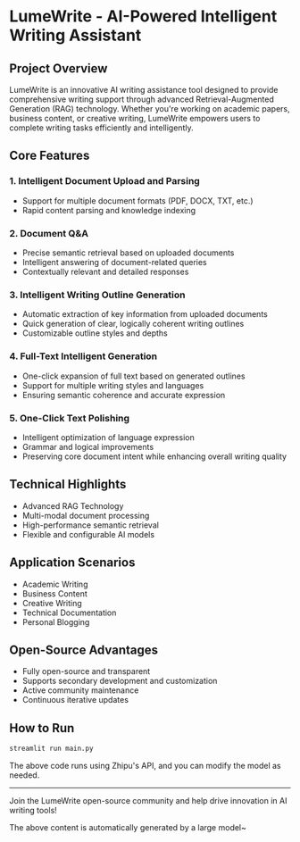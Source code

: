 # LumeWrite - AI-Powered Intelligent Writing Assistant

## Project Overview

LumeWrite is an innovative AI writing assistance tool designed to provide comprehensive writing support through advanced Retrieval-Augmented Generation (RAG) technology. Whether you're working on academic papers, business content, or creative writing, LumeWrite empowers users to complete writing tasks efficiently and intelligently.

## Core Features

### 1. Intelligent Document Upload and Parsing
- Support for multiple document formats (PDF, DOCX, TXT, etc.)
- Rapid content parsing and knowledge indexing

### 2. Document Q&A
- Precise semantic retrieval based on uploaded documents
- Intelligent answering of document-related queries
- Contextually relevant and detailed responses

### 3. Intelligent Writing Outline Generation
- Automatic extraction of key information from uploaded documents
- Quick generation of clear, logically coherent writing outlines
- Customizable outline styles and depths

### 4. Full-Text Intelligent Generation
- One-click expansion of full text based on generated outlines
- Support for multiple writing styles and languages
- Ensuring semantic coherence and accurate expression

### 5. One-Click Text Polishing
- Intelligent optimization of language expression
- Grammar and logical improvements
- Preserving core document intent while enhancing overall writing quality

## Technical Highlights
- Advanced RAG Technology
- Multi-modal document processing
- High-performance semantic retrieval
- Flexible and configurable AI models

## Application Scenarios
- Academic Writing
- Business Content
- Creative Writing
- Technical Documentation
- Personal Blogging

## Open-Source Advantages
- Fully open-source and transparent
- Supports secondary development and customization
- Active community maintenance
- Continuous iterative updates


## How to Run

```python
streamlit run main.py
```

The above code runs using Zhipu's API, and you can modify the model as needed.

---

Join the LumeWrite open-source community and help drive innovation in AI writing tools!

The above content is automatically generated by a large model~